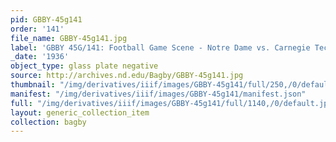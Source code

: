 ```yaml
---
pid: GBBY-45g141
order: '141'
file_name: GBBY-45g141.jpg
label: 'GBBY 45G/141: Football Game Scene - Notre Dame vs. Carnegie Tech - 1936'
_date: '1936'
object_type: glass plate negative
source: http://archives.nd.edu/Bagby/GBBY-45g141.jpg
thumbnail: "/img/derivatives/iiif/images/GBBY-45g141/full/250,/0/default.jpg"
manifest: "/img/derivatives/iiif/images/GBBY-45g141/manifest.json"
full: "/img/derivatives/iiif/images/GBBY-45g141/full/1140,/0/default.jpg"
layout: generic_collection_item
collection: bagby
---
```

